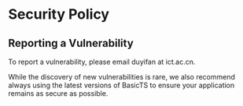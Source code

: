 # Security Policy

## Reporting a Vulnerability

To report a vulnerability, please email duyifan at ict.ac.cn.

While the discovery of new vulnerabilities is rare, we also recommend always using the latest versions of BasicTS to ensure your application remains as secure as possible.
